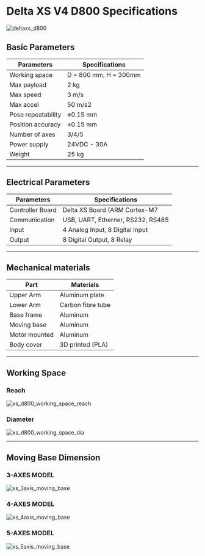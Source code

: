 # Delta XS V4 D800 Specifications

![deltaxs_d800](\images\deltaxs.png)

## Basic Parameters

|Parameters                   | Specifications      |
|-----------------------------|---------------------|
|Working space                |D = 800 mm, H = 300mm|
|Max payload                  |2 kg                 |
|Max speed                    |3 m/s                |
|Max accel                    |50 m/s2              |
|Pose repeatability           |±0.15 mm             |
|Position accuracy            |±0.15 mm             |
|Number of axes               |3/4/5                |
|Power supply                 |24VDC - 30A          |
|Weight                       |25 kg                |

---

## Electrical Parameters

|Parameters                   | Specifications                  |
|-----------------------------|---------------------------------|
|Controller Board             |Delta XS Board (ARM Cortex-M7    |
|Communication                |USB, UART, Etherner, RS232, RS485|
|Input                        |4 Analog Input, 8 Digital Input  |
|Output                       |8 Digital Output, 8 Relay        |

---

## Mechanical materials

|Part                         | Materials           |
|-----------------------------|---------------------|
|Upper Arm                    |Aluminum plate       |
|Lower Arm                    |Carbon fibre tube    |
|Base frame                   |Aluminum             |
|Moving base                  |Aluminum             |
|Motor mounted                |Aluminum             |
|Body cover                   |3D printed (PLA)     |

---

## Working Space

<!-- [![Foo](http://www.google.com.au/images/nav_logo7.png)](http://google.com.au/) -->

### Reach

![xs_d800_working_space_reach](\images\xs_d800_workingspace.png)

### Diameter

![xs_d800_working_space_dia](\images\xs_d800_workingspace_dia.png)

---

## Moving Base Dimension

### 3-AXES MODEL

![xs_3axis_moving_base](\images\xs_3axis_moving_base.png)

### 4-AXES MODEL

![xs_4axis_moving_base](\images\xs_4axis_moving_base.png)

### 5-AXES MODEL

![xs_5axis_moving_base](\images\xs_5axis_moving_base.png)
